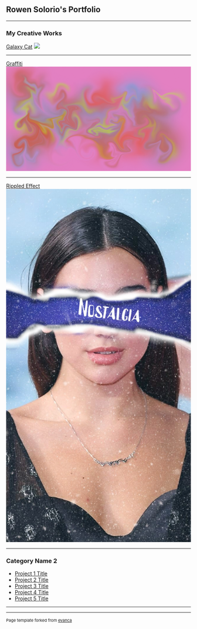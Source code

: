 ## Rowen Solorio's Portfolio

---

### My Creative Works
[Galaxy Cat](/sample_page)
<img src="images/dummy_thumbnail.jpg?raw=true"/>

---
[Graffiti](/pdf/sample_presentation.pdf)
<img src="/images/Graffiti.png?raw=true"/>

---
[Rippled Effect](http://example.com/)
<img src="/images/RippledPaper.jpg?raw=true"/>

---

### Category Name 2

- [Project 1 Title](http://example.com/)
- [Project 2 Title](http://example.com/)
- [Project 3 Title](http://example.com/)
- [Project 4 Title](http://example.com/)
- [Project 5 Title](http://example.com/)

---




---
<p style="font-size:11px">Page template forked from <a href="https://github.com/evanca/quick-portfolio">evanca</a></p>
<!-- Remove above link if you don't want to attibute -->

